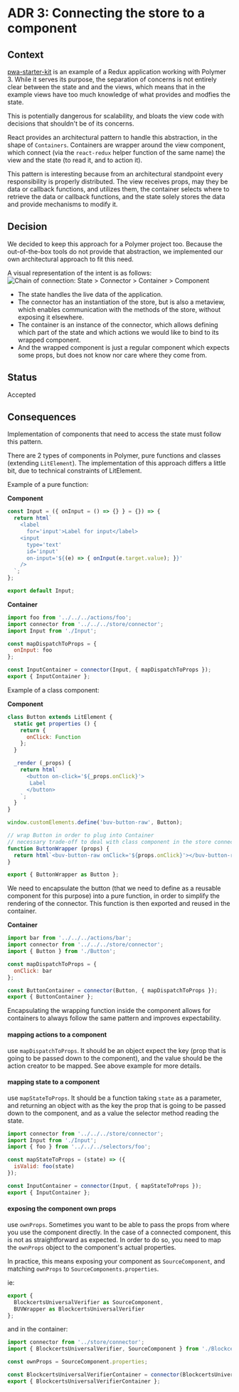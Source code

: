 # ADR 3: Connecting the store to a component

## Context
[pwa-starter-kit](https://github.com/Polymer/pwa-starter-kit) is an example of a Redux application working with Polymer 3. While it serves its purpose, the separation of concerns is not entirely clear between the state and and the views, which means that in the example views have too much knowledge of what provides and modfies the state.

This is potentially dangerous for scalability, and bloats the view code with decisions that shouldn't be of its concerns.

React provides an architectural pattern to handle this abstraction, in the shape of `Containers`. Containers are wrapper around the view component, which connect (via the `react-redux` helper function of the same name) the view and the state (to read it, and to action it). 

This pattern is interesting because from an architectural standpoint every responsibility is properly distributed. The view receives props, may they be data or callback functions, and utilizes them, the container selects where to retrieve the data or callback functions, and the state solely stores the data and provide mechanisms to modify it.
 
## Decision
We decided to keep this approach for a Polymer project too. Because the out-of-the-box tools do not provide that abstraction, we implemented our own architectural approach to fit this need.

A visual representation of the intent is as follows:
![Chain of connection: State > Connector > Container > Component](https://user-images.githubusercontent.com/12797962/41294972-a254d432-6e59-11e8-8e08-214c43772173.png)
 
- The state handles the live data of the application.
- The connector has an instantiation of the store, but is also a metaview, which enables communication with the methods of the store, without exposing it elsewhere.
- The container is an instance of the connector, which allows defining which part of the state and which actions we would like to bind to its wrapped component.
- And the wrapped component is just a regular component which expects some props, but does not know nor care where they come from.

## Status
 Accepted
 
## Consequences
Implementation of components that need to access the state must follow this pattern.

There are 2 types of components in Polymer, pure functions and classes (extending `LitElement`).
The implementation of this approach differs a little bit, due to technical constraints of LitElement.

Example of a pure function:

**Component**

```javascript
const Input = ({ onInput = () => {} } = {}) => {
  return html`
    <label 
      for='input'>Label for input</label>
    <input 
      type='text'
      id='input'
      on-input='${(e) => { onInput(e.target.value); }}'
    />
  `;
};

export default Input;
```
**Container**

```javascript
import foo from '../../../actions/foo';
import connector from '../../../store/connector';
import Input from './Input';

const mapDispatchToProps = {
  onInput: foo
};

const InputContainer = connector(Input, { mapDispatchToProps });
export { InputContainer };
```

Example of a class component:

**Component**
```javascript
class Button extends LitElement {
  static get properties () {
    return {
      onClick: Function
    };
  }

  _render (_props) {
    return html`
      <button on-click='${_props.onClick}'>
       Label
      </button>
    `;
  }
}

window.customElements.define('buv-button-raw', Button);

// wrap Button in order to plug into Container
// necessary trade-off to deal with class component in the store connector
function ButtonWrapper (props) {
  return html`<buv-button-raw onClick='${props.onClick}'></buv-button-raw>`;
}

export { ButtonWrapper as Button };
```
We need to encapsulate the button (that we need to define as a reusable component for this purpose) into a pure function, in order to simplify the rendering of the connector. This function is then exported and reused in the container. 

**Container**

```javascript
import bar from '../../../actions/bar';
import connector from '../../../store/connector';
import { Button } from './Button';

const mapDispatchToProps = {
  onClick: bar
};

const ButtonContainer = connector(Button, { mapDispatchToProps });
export { ButtonContainer };
```
Encapsulating the wrapping function inside the component allows for containers to always follow the same pattern and improves expectability.

#### mapping actions to a component
use `mapDispatchToProps`.
It should be an object expect the key (prop that is going to be passed down to the component), and the value should be the action creator to be mapped. See above example for more details.

#### mapping state to a component
use `mapStateToProps`.
It should be a function taking `state` as a parameter, and returning an object with as the key the prop that is going to be passed down to the component, and as a value the selector method reading the state.

```javascript
import connector from '../../../store/connector';
import Input from './Input';
import { foo } from '../../../selectors/foo';

const mapStateToProps = (state) => ({
  isValid: foo(state)
});

const InputContainer = connector(Input, { mapStateToProps });
export { InputContainer };

```

#### exposing the component own props
use `ownProps`. 
Sometimes you want to be able to pass the props from where you use the component directly.
In the case of a connected component, this is not as straightforward as expected.
In order to do so, you need to map the `ownProps` object to the component's actual properties.

In practice, this means exposing your component as `SourceComponent`, and matching `ownProps` to `SourceComponents.properties`.

ie:
```javascript
export {
  BlockcertsUniversalVerifier as SourceComponent,
  BUVWrapper as BlockcertsUniversalVerifier
};
```

and in the container:

```javascript
import connector from '../store/connector';
import { BlockcertsUniversalVerifier, SourceComponent } from './BlockcertsUniversalVerifier';

const ownProps = SourceComponent.properties;

const BlockcertsUniversalVerifierContainer = connector(BlockcertsUniversalVerifier, { ownProps });
export { BlockcertsUniversalVerifierContainer };

```

